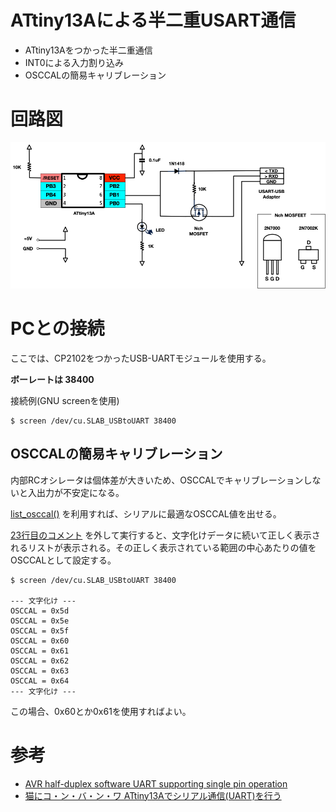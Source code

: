 # ATtiny13Aによる半二重USART通信

* ATtiny13Aをつかった半二重通信
* INT0による入力割り込み
* OSCCALの簡易キャリブレーション

# 回路図

![図](../../../images/ATtiny13-Serial.png)


# PCとの接続

ここでは、CP2102をつかったUSB-UARTモジュールを使用する。

**ボーレートは 38400**

接続例(GNU screenを使用)

	$ screen /dev/cu.SLAB_USBtoUART 38400

## OSCCALの簡易キャリブレーション

内部RCオシレータは個体差が大きいため、OSCCALでキャリブレーションしないと入出力が不安定になる。

[list_osccal()](./main.c#L39) を利用すれば、シリアルに最適なOSCCAL値を出せる。

[23行目のコメント](./main.c#L23) を外して実行すると、文字化けデータに続いて正しく表示されるリストが表示される。その正しく表示されている範囲の中心あたりの値をOSCCALとして設定する。


	$ screen /dev/cu.SLAB_USBtoUART 38400

	--- 文字化け ---
	OSCCAL = 0x5d
	OSCCAL = 0x5e
	OSCCAL = 0x5f
	OSCCAL = 0x60
	OSCCAL = 0x61
	OSCCAL = 0x62
	OSCCAL = 0x63
	OSCCAL = 0x64
	--- 文字化け ---

この場合、0x60とか0x61を使用すればよい。

# 参考

* [AVR half-duplex software UART supporting single pin operation](http://nerdralph.blogspot.com/2014/01/avr-half-duplex-software-uart.html)
* [猫にコ・ン・バ・ン・ワ ATtiny13Aでシリアル通信(UART)を行う](http://nuneno.cocolog-nifty.com/blog/2014/11/attiny13aiuart-.html)

